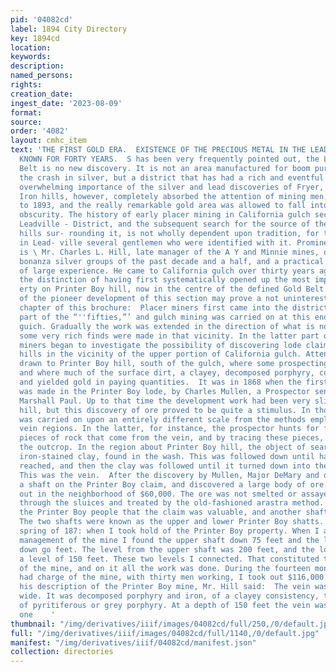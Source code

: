 ```yaml
---
pid: '04082cd'
label: 1894 City Directory
key: 1894cd
location: 
keywords: 
description: 
named_persons: 
rights: 
creation_date: 
ingest_date: '2023-08-09'
format: 
source: 
order: '4082'
layout: cmhc_item
text: 'THE FIRST GOLD ERA.  EXISTENCE OF THE PRECIOUS METAL IN THE LEADVILLE DISTRICT
  KNOWN FOR FORTY YEARS.  S has been very frequently pointed out, the Leadville Gold
  Belt is no new discovery. It is not an area manufactured for boom purposes, since
  the crash in silver, but a district that has had a rich and eventful history. The
  overwhelming importance of the silver and lead discoveries of Fryer, Carbonate and
  Iron hills, however, completely absorbed the attention of mining men, from 1877
  to 1893, and the really remarkable gold area was allowed to fall into com- t.! parative
  obscurity. The history of early placer mining in California gulch section of the
  Leadville - District, and the subsequent search for the source of the gold in the
  hills sur- rounding it, is not wholly dependent upon tradition, for there are still
  in Lead- ville several gentlemen who were identified with it. Prominent among these
  is \ Mr. Charles L. Hill, late manager of the A Y and Minnie mines, one of the f
  bonanza silver groups of the past decade and a half, and a practical mining man
  of large experience. He came to California gulch over thirty years ago, and has
  the distinction of having first systematically opened up the most important prop-
  erty on Printer Boy hill, now in the centre of the defined Gold Belt. What he says
  of the pioneer development of this section may prove a not uninteresting  closing
  chapter of this brochure:  Placer miners first came into the district in the latter
  part of the “''fifties,”’ and gulch mining was carried on at this end of California
  guich. Gradually the work was extended in the direction of what is now Oro, and
  some very rich finds were made in that vicinity. In the latter part of the "‘sixties,”’
  miners began to investigate the possibility of discovering lode claims in the side
  hills in the vicinity of the upper portion of California gulch. Attention was chiefly
  drawn to Printer Boy hill, south of the gulch, where some prospecting had been done,
  and where much of the surface dirt, a clayey, decomposed porphyry, could be sluiced,
  and yielded gold in paying quantities.  It was in 1868 when the first discovery
  was made in the Printer Boy lode, by Charles Mullen, a Prospector sent out by J.
  Marshall Paul. Up to that time the development work had been very slight on the
  hill, but this discovery of ore proved to be quite a stimulus. In those days prospecting
  was carried on upon an entirely different scale from the methods employed in fissure
  vein regions. In the latter, for instance, the prospector hunts for float, or loose
  pieces of rock that come from the vein, and by tracing these pieces, comes on to
  the outcrop. In the region about Printer Boy hill, the object of search was a yellow,
  iron-stained clay, found in the wash. This was followed down until hard rock was
  reached, and then the clay was followed until it turned down into the regular formation.
  This was the vein.  After the discovery by Mullen, Major DeMary and others sunk
  a shaft on the Printer Boy claim, and discovered a large body of ore. They took
  out in the neighborhood of $60,000. The ore was not smelted or assayed, but run
  through the sluices and treated by the old-fashioned arastra method. This satisfied
  the Printer Boy people that the claim was valuable, and another shaft was sunk.
  The two shafts were known as the upper and lower Printer Boy shatts. It was in the
  spring of 187: when I took hold of the Printer Boy property. When I assumed the
  management of the mine I found the upper shaft down 75 feet and the lower shaft
  down go feet. The level from the upper shaft was 200 feet, and the lower shaft had
  a level of 150 feet. These two levels I connected. That constituted the development
  of the mine, and on it all the work was done. During the fourteen months that I
  had charge of the mine, with thirty men working, I took out $116,000 in gold.  Continuing
  his description of the Printer Boy mine, Mr. Hill said:  The vein was 20 inches
  wide. It was decomposed porphyry and iron, of a clayey consistency, the walls being
  of pyritiferous or grey porphyry. At a depth of 150 feet the vein was regular from
  one    '
thumbnail: "/img/derivatives/iiif/images/04082cd/full/250,/0/default.jpg"
full: "/img/derivatives/iiif/images/04082cd/full/1140,/0/default.jpg"
manifest: "/img/derivatives/iiif/04082cd/manifest.json"
collection: directories
---
```

